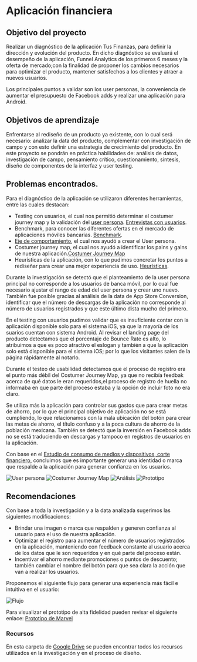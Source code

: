 # Aplicación financiera

## Objetivo del proyecto

Realizar un diagnóstico de la aplicación Tus Finanzas, para definir la dirección y evolución del producto. En dicho diagnóstico se evaluará el desempeño de la aplicación, Funnel Analytics de los primeros 6 meses y la oferta de mercado;con la finalidad de proponer los cambios necesarios para optimizar el producto, mantener satisfechos a los clientes y atraer a nuevos usuarios.

Los principales puntos a validar son los user personas, la conveniencia de aumentar el presupuesto de Facebook adds y realizar una aplicación para Android.

## Objetivos de aprendizaje

Enfrentarse al rediseño de un producto ya existente, con lo cual será necesario: analizar la data del producto, complementar con investigación de campo y con esto definir una estrategia de crecimiento del producto. 
En este proyecto se pondrán en práctica habilidades de: análisis de datos, investigación de campo, pensamiento crítico, cuestionamiento, síntesis, diseño de componentes de la interfaz y user testing.

## Problemas encontrados.

Para el diagnóstico de la aplicación se utilizaron diferentes herramientas, entre las cuales destacan:

- Testing con usuarios, el cual nos permitió determinar el costumer journey map y la validación del [user persona](https://drive.google.com/open?id=1KomY1kEQPEu_scMcnE1wD81EV801jw1a). [Entrevistas con usuarios](https://drive.google.com/open?id=1E96V7Up5YaIC30xjOgxwd9kYBmU2YCz_).
- Benchmark, para conocer las diferentes ofertas en el mercado de aplicaciones móviles bancarias. [Benchmark](https://drive.google.com/open?id=1jmyNU8Tz-KyiserkUOxVQ8F4p22wY7Hr).
- [Eje de comportamiento](https://drive.google.com/open?id=14YMreGReeQAESuFc0ILlIgL6kCA3aU7k), el cual nos ayudó a crear el User persona.
- Costumer journey map, el cual nos ayudó a identificar los pains y gains de nuestra aplicación.[Costumer Journey Map](https://drive.google.com/open?id=14snPKXMdOkP0xfgtM6-INnIyuybRY68e)
- Heurísticas de la aplicación, con lo que pudimos concretar los puntos a rediseñar para crear una mejor experiencia de uso. [Heurísticas](https://drive.google.com/open?id=1ALWr1hGz7Di9e-Y1xbUvL5uilpS3WJJw).

Durante la investigación se detectó que el planteamiento de la user persona principal no corresponde a los usuarios de banca móvil, por lo cual fue necesario ajustar el rango de edad del user persona y crear uno nuevo. También fue posible gracias al análisis de la data de App Store Conversion, identificar que el número de descargas de la aplicación no corresponde al número de usuarios registrados y que este último dista mucho del primero.

En el testing con usuarios pudimos validar que es insuficiente contar con la aplicación disponible solo para el sistema iOS, ya que la mayoría de los suarios cuentan con sistema Android.
Al revisar el landing page del producto detectamos que el porcentaje de Bounce Rate es alto, lo atribuimos a que es poco atractivo el eslogan y también a que la aplicación solo está disponible para el sistema iOS; por lo que los visitantes salen de la página rápidamente al notarlo.

Durante el testeo de usabilidad detectamos que el proceso de registro era el punto más débil del Costumer Journey Map, ya que no recibía feedbak acerca de qué datos le eran requeridos,el proceso de registro de huella no informaba en que parte del proceso estaba y la opción de incluir foto no era claro.

Se utiliza más la aplicación para controlar sus gastos que para crear metas de ahorro, por lo que el principal objetivo de aplicación no se está cumpliendo, lo que relacionamos con la mala ubicación del botón para crear las metas de ahorro, el título confuso y a la poca cultura de ahorro de la población mexicana.
También se detectó que la inversión en Facebook adds no se está traduciendo en descargas y tampoco en registros de usuarios en la aplicación.

Con base en el [Estudio de consumo de medios y dispositivos, corte financiero](https://drive.google.com/open?id=1BWRq19LnMxY7g7x5F-KhYbfg1EzI8nTK), concluimos que es importante generar una identidad o marca que respalde a la aplicación para generar confianza en los usuarios.


![User persona](https://i.ibb.co/s6bwjc2/user-persona.png)
![Costumer Journey Map](https://i.ibb.co/3R00yXp/costumer-journey-map.png)
![Análisis](https://i.ibb.co/5M5djMR/an-lisis-data.png)
![Prototipo](https://i.ibb.co/pXc9QRC/12.gif)


## Recomendaciones

Con base a toda la investigación y a la data analizada sugerimos las siguientes modificaciones:

- Brindar una imagen o marca que respalden y generen confianza al usuario para el uso de nuestra aplicación.
- Optimizar el registro para aumentar el número de usuarios registrados en la aplicación, manteniendo con feedback constante al usuario acerca de los datos que le son requeridos y en qué parte del proceso están.
- Incentivar el ahorro mediante promociones o puntos de descuento; también cambiar el nombre del botón para que sea clara la acción que van a realizar los usuarios.

Proponemos el siguiente flujo para generar una experiencia más fácil e intuitiva en el usuario:

![Flujo](https://i.ibb.co/q5bbR0P/flowmap.png)

Para visualizar el prototipo de alta fidelidad pueden revisar el siguiente enlace: 
[Prototipo de Marvel](https://marvelapp.com/3gb462e/screen/55457831)





### Recursos

En esta carpeta de [Google Drive](https://drive.google.com/drive/folders/17FHfzGl2v9CfvRxEU6SJwVhnhOOaHfik) se pueden encontrar todos los recursos utilizados en la investigación y en el proceso de diseño.

  
